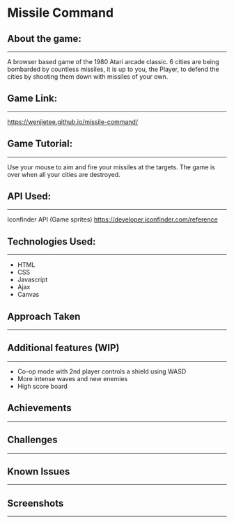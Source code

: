 # Missile Command

## About the game:

---

A browser based game of the 1980 Atari arcade classic. 6 cities are being bombarded by countless missiles, it is up to you, the Player, to defend the cities by shooting them down with missiles of your own.

## Game Link:

---

https://wenjietee.github.io/missile-command/

## Game Tutorial:

---

Use your mouse to aim and fire your missiles at the targets. The game is over when all your cities are destroyed.

## API Used:

---

Iconfinder API (Game sprites)
https://developer.iconfinder.com/reference

## Technologies Used:

---

- HTML
- CSS
- Javascript
- Ajax
- Canvas

## Approach Taken

---

## Additional features (WIP)

---

- Co-op mode with 2nd player controls a shield using WASD
- More intense waves and new enemies
- High score board

## Achievements

---

## Challenges

---

## Known Issues

---

## Screenshots

---
